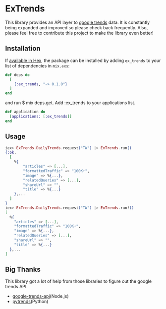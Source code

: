 # ExTrends

This library provides an API layer to [google trends](https://trends.google.com/trends) data. It is constantly being expanded and improved so please check back frequently. Also, please feel free to contribute this project to make the library even better!

## Installation

If [available in Hex](https://hex.pm/docs/publish), the package can be installed
by adding `ex_trends` to your list of dependencies in `mix.exs`:

```elixir
def deps do
  [
    {:ex_trends, "~> 0.1.0"}
  ]
end
```

and run $ mix deps.get. Add :ex_trends to your applications list.

```elixir
def application do
  [applications: [:ex_trends]]
end
```

## Usage

```elixir
iex> ExTrends.DailyTrends.request("TW") |> ExTrends.run()
{:ok,
  [
    %{
        "articles" => [...],
        "formattedTraffic" => "100K+",
        "image" => %{...},
        "relatedQueries" => [...],
        "shareUrl" => "",
        "title" => %{...}
    },...
  ]
}
iex> ExTrends.DailyTrends.request("TW") |> ExTrends.run!()
[
  %{
    "articles" => [...],
    "formattedTraffic" => "100K+",
    "image" => %{...},
    "relatedQueries" => [...],
    "shareUrl" => "",
    "title" => %{...}
  },...
]
```

## Big Thanks

This library got a lot of help from those libraries to figure out the google trends API.

- [google-trends-api](https://github.com/pat310/google-trends-api)(Node.js)
- [pytrends](https://github.com/GeneralMills/pytrends)(Python)